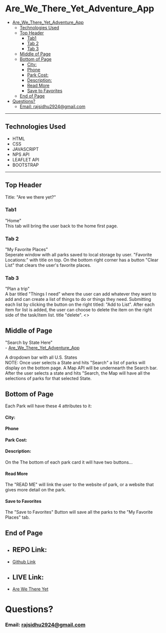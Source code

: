 # Are_We_There_Yet_Adventure_App

- [Are_We_There_Yet_Adventure_App](#are_we_there_yet_adventure_app)
  - [Technologies Used](#technologies-used)
  - [Top Header](#top-header)
    - [Tab1](#tab1)
    - [Tab 2](#tab-2)
    - [Tab 3](#tab-3)
  - [Middle of Page](#middle-of-page)
  - [Bottom of Page](#bottom-of-page)
      - [City:](#city)
      - [Phone](#phone)
      - [Park Cost:](#park-cost)
      - [Description:](#description)
      - [Read More](#read-more)
      - [Save to Favorites](#save-to-favorites)
  - [End of Page](#end-of-page)
- [Questions?](#questions)
    - [Email: rajsidhu2924@gmail.com](#email-rajsidhu2924gmailcom)
 
 
---
## Technologies Used
- HTML
- CSS
- JAVASCRIPT
- NPS API
- LEAFLET API
- BOOTSTRAP

---

## Top Header
Title: "Are we there yet?"
  
### Tab1
"Home"</br>
This tab will bring the user back to the home first page.
  
### Tab 2
"My Favorite Places"</br>
Seperate window with all parks saved to local storage by user. "Favorite Locations:" with title on top. On the bottom right corner has a button "Clear List" that clears the user's favorite places.

### Tab 3

"Plan a trip"</br>
A bar titled "Things I need" where the user can add whatever they want to add and can create a list of things to do or things they need. Submitting each list by clicking the button on the right titled: "Add to List". After each item for list is added, the user can choose to delete the item on the right side of the task/item list. title "delete".
  <<End of Header>>

## Middle of Page
"Search by State Here"</br>- [Are_We_There_Yet_Adventure_App](#are_we_there_yet_adventure_app)

A dropdown bar with all U.S. States</br>
NOTE: Once user selects a State and hits "Search" a list of parks will display on the bottom page.
A Map API will be undernearth the Search bar. After the user selects a state and hits "Search, the Map will have all the selections of parks for that selected State.
  
## Bottom of Page
Each Park will have these 4 attributes to it:</br>
#### City:
#### Phone
#### Park Cost:
#### Description:
On the The bottom of each park card it will have two buttons...
#### Read More
The "READ ME" will link the user to the website of park, or a website that gives more detail on the park.
#### Save to Favorites
The "Save to Favorites" Button will save all the parks to the "My Favorite Places" tab.


## End of Page
- ## REPO Link:
- [Github Link](https://github.com/xnd0/Are_We_There_Yet_Adventure_App/)
- ## LIVE Link:</br>
- [Are We There Yet](https://xnd0.github.io/Are_We_There_Yet_Adventure_App/)


# Questions?
### Email: rajsidhu2924@gmail.com
